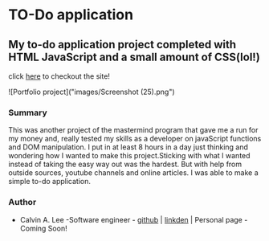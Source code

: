 # TO-Do application

## My to-do application project completed with HTML JavaScript and a small amount of CSS(lol!)

click [here](https://calvinalee2006.github.io/to-do/) to checkout the site!

![Portfolio project]("images/Screenshot (25).png")
### Summary
This was another project of the mastermind program that gave me a run for my money and, 
really tested my skills as a developer on javaScript functions and DOM manipulation. I put in at least 8 hours in a day just thinking and wondering how I wanted to make this project.Sticking with what I wanted instead of taking the easy way out was the hardest. But with help from outside sources, youtube channels and online articles. I was able to make a simple to-do application. 

### Author
- Calvin A. Lee -Software engineer - [github](https://github.com/calvinalee2006) | [linkden](https://www.linkedin.com/in/calvin-lee-90082006/) | Personal page - Coming Soon!